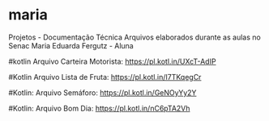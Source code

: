 # maria
Projetos - Documentação Técnica
Arquivos elaborados durante as aulas no Senac
Maria Eduarda Fergutz - Aluna

#kotlin
Arquivo Carteira Motorista: https://pl.kotl.in/UXcT-AdIP

#Kotlin
Arquivo Lista de Fruta: https://pl.kotl.in/I7TKqegCr

#Kotlin:
Arquivo Semáforo: https://pl.kotl.in/GeNOyYy2Y

#Kotlin:
Arquivo Bom Dia: https://pl.kotl.in/nC6pTA2Vh

